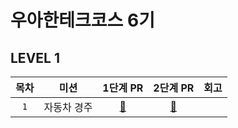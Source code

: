 # 우아한테크코스 6기

## LEVEL 1

| 목차 |    미션     |                          1단계 PR                           |                           2단계 PR                           | 회고 |
| :--: | :---------: | :---------------------------------------------------------: | :----------------------------------------------------------: | :--: |
| `1`  | 자동차 경주 | [🩵](https://github.com/woowacourse/java-racingcar/pull/665) | [💙](https://github.com/woowacourse/java-racingcar/pull/736) |      |
